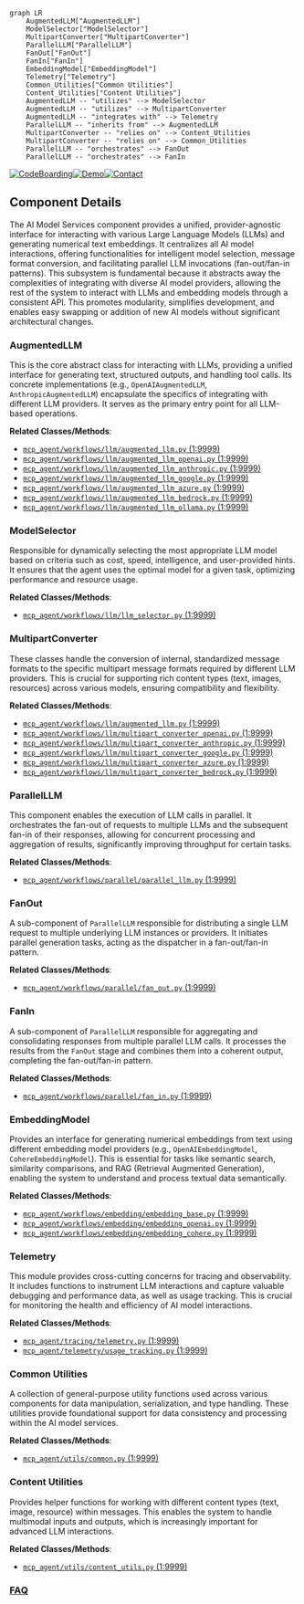 ```mermaid
graph LR
    AugmentedLLM["AugmentedLLM"]
    ModelSelector["ModelSelector"]
    MultipartConverter["MultipartConverter"]
    ParallelLLM["ParallelLLM"]
    FanOut["FanOut"]
    FanIn["FanIn"]
    EmbeddingModel["EmbeddingModel"]
    Telemetry["Telemetry"]
    Common_Utilities["Common Utilities"]
    Content_Utilities["Content Utilities"]
    AugmentedLLM -- "utilizes" --> ModelSelector
    AugmentedLLM -- "utilizes" --> MultipartConverter
    AugmentedLLM -- "integrates with" --> Telemetry
    ParallelLLM -- "inherits from" --> AugmentedLLM
    MultipartConverter -- "relies on" --> Content_Utilities
    MultipartConverter -- "relies on" --> Common_Utilities
    ParallelLLM -- "orchestrates" --> FanOut
    ParallelLLM -- "orchestrates" --> FanIn
```
[![CodeBoarding](https://img.shields.io/badge/Generated%20by-CodeBoarding-9cf?style=flat-square)](https://github.com/CodeBoarding/GeneratedOnBoardings)[![Demo](https://img.shields.io/badge/Try%20our-Demo-blue?style=flat-square)](https://www.codeboarding.org/demo)[![Contact](https://img.shields.io/badge/Contact%20us%20-%20contact@codeboarding.org-lightgrey?style=flat-square)](mailto:contact@codeboarding.org)

## Component Details

The AI Model Services component provides a unified, provider-agnostic interface for interacting with various Large Language Models (LLMs) and generating numerical text embeddings. It centralizes all AI model interactions, offering functionalities for intelligent model selection, message format conversion, and facilitating parallel LLM invocations (fan-out/fan-in patterns). This subsystem is fundamental because it abstracts away the complexities of integrating with diverse AI model providers, allowing the rest of the system to interact with LLMs and embedding models through a consistent API. This promotes modularity, simplifies development, and enables easy swapping or addition of new AI models without significant architectural changes.

### AugmentedLLM
This is the core abstract class for interacting with LLMs, providing a unified interface for generating text, structured outputs, and handling tool calls. Its concrete implementations (e.g., `OpenAIAugmentedLLM`, `AnthropicAugmentedLLM`) encapsulate the specifics of integrating with different LLM providers. It serves as the primary entry point for all LLM-based operations.


**Related Classes/Methods**:

- <a href="https://github.com/lastmile-ai/mcp-agent/blob/master/src/mcp_agent/workflows/llm/augmented_llm.py#L1-L9999" target="_blank" rel="noopener noreferrer">`mcp_agent/workflows/llm/augmented_llm.py` (1:9999)</a>
- <a href="https://github.com/lastmile-ai/mcp-agent/blob/master/src/mcp_agent/workflows/llm/augmented_llm_openai.py#L1-L9999" target="_blank" rel="noopener noreferrer">`mcp_agent/workflows/llm/augmented_llm_openai.py` (1:9999)</a>
- <a href="https://github.com/lastmile-ai/mcp-agent/blob/master/src/mcp_agent/workflows/llm/augmented_llm_anthropic.py#L1-L9999" target="_blank" rel="noopener noreferrer">`mcp_agent/workflows/llm/augmented_llm_anthropic.py` (1:9999)</a>
- <a href="https://github.com/lastmile-ai/mcp-agent/blob/master/src/mcp_agent/workflows/llm/augmented_llm_google.py#L1-L9999" target="_blank" rel="noopener noreferrer">`mcp_agent/workflows/llm/augmented_llm_google.py` (1:9999)</a>
- <a href="https://github.com/lastmile-ai/mcp-agent/blob/master/src/mcp_agent/workflows/llm/augmented_llm_azure.py#L1-L9999" target="_blank" rel="noopener noreferrer">`mcp_agent/workflows/llm/augmented_llm_azure.py` (1:9999)</a>
- <a href="https://github.com/lastmile-ai/mcp-agent/blob/master/src/mcp_agent/workflows/llm/augmented_llm_bedrock.py#L1-L9999" target="_blank" rel="noopener noreferrer">`mcp_agent/workflows/llm/augmented_llm_bedrock.py` (1:9999)</a>
- <a href="https://github.com/lastmile-ai/mcp-agent/blob/master/src/mcp_agent/workflows/llm/augmented_llm_ollama.py#L1-L9999" target="_blank" rel="noopener noreferrer">`mcp_agent/workflows/llm/augmented_llm_ollama.py` (1:9999)</a>


### ModelSelector
Responsible for dynamically selecting the most appropriate LLM model based on criteria such as cost, speed, intelligence, and user-provided hints. It ensures that the agent uses the optimal model for a given task, optimizing performance and resource usage.


**Related Classes/Methods**:

- <a href="https://github.com/lastmile-ai/mcp-agent/blob/master/src/mcp_agent/workflows/llm/llm_selector.py#L1-L9999" target="_blank" rel="noopener noreferrer">`mcp_agent/workflows/llm/llm_selector.py` (1:9999)</a>


### MultipartConverter
These classes handle the conversion of internal, standardized message formats to the specific multipart message formats required by different LLM providers. This is crucial for supporting rich content types (text, images, resources) across various models, ensuring compatibility and flexibility.


**Related Classes/Methods**:

- <a href="https://github.com/lastmile-ai/mcp-agent/blob/master/src/mcp_agent/workflows/llm/augmented_llm.py#L1-L9999" target="_blank" rel="noopener noreferrer">`mcp_agent/workflows/llm/augmented_llm.py` (1:9999)</a>
- <a href="https://github.com/lastmile-ai/mcp-agent/blob/master/src/mcp_agent/workflows/llm/multipart_converter_openai.py#L1-L9999" target="_blank" rel="noopener noreferrer">`mcp_agent/workflows/llm/multipart_converter_openai.py` (1:9999)</a>
- <a href="https://github.com/lastmile-ai/mcp-agent/blob/master/src/mcp_agent/workflows/llm/multipart_converter_anthropic.py#L1-L9999" target="_blank" rel="noopener noreferrer">`mcp_agent/workflows/llm/multipart_converter_anthropic.py` (1:9999)</a>
- <a href="https://github.com/lastmile-ai/mcp-agent/blob/master/src/mcp_agent/workflows/llm/multipart_converter_google.py#L1-L9999" target="_blank" rel="noopener noreferrer">`mcp_agent/workflows/llm/multipart_converter_google.py` (1:9999)</a>
- <a href="https://github.com/lastmile-ai/mcp-agent/blob/master/src/mcp_agent/workflows/llm/multipart_converter_azure.py#L1-L9999" target="_blank" rel="noopener noreferrer">`mcp_agent/workflows/llm/multipart_converter_azure.py` (1:9999)</a>
- <a href="https://github.com/lastmile-ai/mcp-agent/blob/master/src/mcp_agent/workflows/llm/multipart_converter_bedrock.py#L1-L9999" target="_blank" rel="noopener noreferrer">`mcp_agent/workflows/llm/multipart_converter_bedrock.py` (1:9999)</a>


### ParallelLLM
This component enables the execution of LLM calls in parallel. It orchestrates the fan-out of requests to multiple LLMs and the subsequent fan-in of their responses, allowing for concurrent processing and aggregation of results, significantly improving throughput for certain tasks.


**Related Classes/Methods**:

- <a href="https://github.com/lastmile-ai/mcp-agent/blob/master/src/mcp_agent/workflows/parallel/parallel_llm.py#L1-L9999" target="_blank" rel="noopener noreferrer">`mcp_agent/workflows/parallel/parallel_llm.py` (1:9999)</a>


### FanOut
A sub-component of `ParallelLLM` responsible for distributing a single LLM request to multiple underlying LLM instances or providers. It initiates parallel generation tasks, acting as the dispatcher in a fan-out/fan-in pattern.


**Related Classes/Methods**:

- <a href="https://github.com/lastmile-ai/mcp-agent/blob/master/src/mcp_agent/workflows/parallel/fan_out.py#L1-L9999" target="_blank" rel="noopener noreferrer">`mcp_agent/workflows/parallel/fan_out.py` (1:9999)</a>


### FanIn
A sub-component of `ParallelLLM` responsible for aggregating and consolidating responses from multiple parallel LLM calls. It processes the results from the `FanOut` stage and combines them into a coherent output, completing the fan-out/fan-in pattern.


**Related Classes/Methods**:

- <a href="https://github.com/lastmile-ai/mcp-agent/blob/master/src/mcp_agent/workflows/parallel/fan_in.py#L1-L9999" target="_blank" rel="noopener noreferrer">`mcp_agent/workflows/parallel/fan_in.py` (1:9999)</a>


### EmbeddingModel
Provides an interface for generating numerical embeddings from text using different embedding model providers (e.g., `OpenAIEmbeddingModel`, `CohereEmbeddingModel`). This is essential for tasks like semantic search, similarity comparisons, and RAG (Retrieval Augmented Generation), enabling the system to understand and process textual data semantically.


**Related Classes/Methods**:

- <a href="https://github.com/lastmile-ai/mcp-agent/blob/master/src/mcp_agent/workflows/embedding/embedding_base.py#L1-L9999" target="_blank" rel="noopener noreferrer">`mcp_agent/workflows/embedding/embedding_base.py` (1:9999)</a>
- <a href="https://github.com/lastmile-ai/mcp-agent/blob/master/src/mcp_agent/workflows/embedding/embedding_openai.py#L1-L9999" target="_blank" rel="noopener noreferrer">`mcp_agent/workflows/embedding/embedding_openai.py` (1:9999)</a>
- <a href="https://github.com/lastmile-ai/mcp-agent/blob/master/src/mcp_agent/workflows/embedding/embedding_cohere.py#L1-L9999" target="_blank" rel="noopener noreferrer">`mcp_agent/workflows/embedding/embedding_cohere.py` (1:9999)</a>


### Telemetry
This module provides cross-cutting concerns for tracing and observability. It includes functions to instrument LLM interactions and capture valuable debugging and performance data, as well as usage tracking. This is crucial for monitoring the health and efficiency of AI model interactions.


**Related Classes/Methods**:

- <a href="https://github.com/lastmile-ai/mcp-agent/blob/master/src/mcp_agent/tracing/telemetry.py#L1-L9999" target="_blank" rel="noopener noreferrer">`mcp_agent/tracing/telemetry.py` (1:9999)</a>
- <a href="https://github.com/lastmile-ai/mcp-agent/blob/master/src/mcp_agent/telemetry/usage_tracking.py#L1-L9999" target="_blank" rel="noopener noreferrer">`mcp_agent/telemetry/usage_tracking.py` (1:9999)</a>


### Common Utilities
A collection of general-purpose utility functions used across various components for data manipulation, serialization, and type handling. These utilities provide foundational support for data consistency and processing within the AI model services.


**Related Classes/Methods**:

- <a href="https://github.com/lastmile-ai/mcp-agent/blob/master/src/mcp_agent/utils/common.py#L1-L9999" target="_blank" rel="noopener noreferrer">`mcp_agent/utils/common.py` (1:9999)</a>


### Content Utilities
Provides helper functions for working with different content types (text, image, resource) within messages. This enables the system to handle multimodal inputs and outputs, which is increasingly important for advanced LLM interactions.


**Related Classes/Methods**:

- <a href="https://github.com/lastmile-ai/mcp-agent/blob/master/src/mcp_agent/utils/content_utils.py#L1-L9999" target="_blank" rel="noopener noreferrer">`mcp_agent/utils/content_utils.py` (1:9999)</a>




### [FAQ](https://github.com/CodeBoarding/GeneratedOnBoardings/tree/main?tab=readme-ov-file#faq)